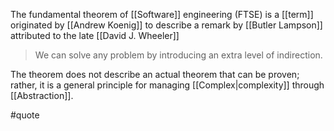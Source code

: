The fundamental theorem of [[Software]] engineering (FTSE) is a [[term]] originated by [[Andrew Koenig]] to describe a remark by [[Butler Lampson]] attributed to the late [[David J. Wheeler]]

> We can solve any problem by introducing an extra level of indirection.

The theorem does not describe an actual theorem that can be proven; rather, it is a general principle for managing [[Complex|complexity]] through [[Abstraction]].

#quote
